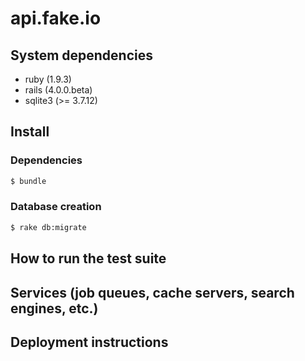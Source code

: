 # api.fake.io

## System dependencies 

* ruby (1.9.3)
* rails (4.0.0.beta)
* sqlite3 (>= 3.7.12)

## Install

### Dependencies
```sh
$ bundle
```

### Database creation
```sh
$ rake db:migrate
```

## How to run the test suite

## Services (job queues, cache servers, search engines, etc.)

## Deployment instructions
